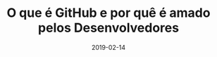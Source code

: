 ---
date: 2019-02-14
layout: talks
title: O que é GitHub e por quê é amado pelos Desenvolvedores
event_url: https://campuse.ro/events/campus-party-brasil-2019/talk/mesa-redonda-o-que-e-github-e-por-que-e-amado-pelos-desenvolvedores-cpbr12/
local: Campus Party Brasil 2019 - SP
type: roundTable

---